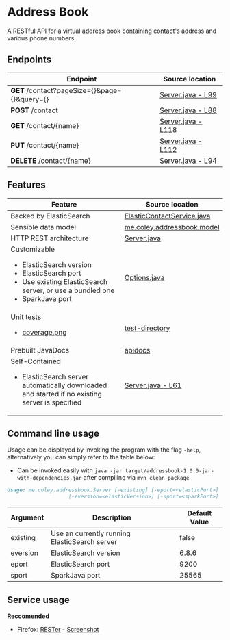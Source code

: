 # Address Book

A RESTful API for a virtual address book containing contact's address and various phone numbers.

## Endpoints

| Endpoint | Source location |
| ----------- | ----------- |
| **GET** /contact?pageSize={}&page={}&query={} | [Server.java - L99](src/main/java/me/coley/addressbook/Server.java#L99) |
| **POST** /contact          | [Server.java - L88](src/main/java/me/coley/addressbook/Server.java#L88)   |
| **GET** /contact/{name}    | [Server.java - L118](src/main/java/me/coley/addressbook/Server.java#L118) |
| **PUT** /contact/{name}    | [Server.java - L112](src/main/java/me/coley/addressbook/Server.java#L112) |
| **DELETE** /contact/{name} | [Server.java - L94](src/main/java/me/coley/addressbook/Server.java#L94)   |

## Features

| Feature | Source location | 
| ----------- | ----------- | 
| Backed by ElasticSearch  | [ElasticContactService.java](src/main/java/me/coley/addressbook/service/impl/ElasticContactService.java) |
| Sensible data model      | [me.coley.addressbook.model](src/main/java/me/coley/addressbook/model) |
| HTTP REST architecture   | [Server.java](src/main/java/me/coley/addressbook/Server.java) |
| Customizable <br><ul><li>ElasticSearch version</li><li>ElasticSearch port</li><li>Use existing ElasticSearch server, or use a bundled one</li><li>SparkJava port</li></ul> | [Options.java](src/main/java/me/coley/addressbook/Options.java) |
| Unit tests <br><ul><li>[coverage.png](coverage.png)</li></ul> | [test-directory](src/test/java/me/coley/addressbook) |
| Prebuilt JavaDocs        | [apidocs](apidocs) | :heavy_check_mark: |
| Self-Contained<br><ul><li>ElasticSearch server automatically downloaded and started if no existing server is specified</li></ul> | [Server.java - L61](src/main/java/me/coley/addressbook/Server.java#L61) | :heavy_check_mark: |

## Command line usage

Usage can be displayed by invoking the program with the flag `-help`, alternatively you can simply refer to the table below:

* Can be invoked easily with `java -jar target/addressbook-1.0.0-jar-with-dependencies.jar` after compiling via `mvn clean package`

```markdown
Usage: me.coley.addressbook.Server [-existing] [-eport=<elasticPort>]
                    [-eversion=<elasticVersion>] [-sport=<sparkPort>]
```

| Argument | Description | Default Value |
| -------- | ----------- | ------------- |
| existing | Use an currently running ElasticSearch server     | false |
| eversion | ElasticSearch version                             | 6.8.6 |
| eport    | ElasticSearch port                                | 9200  |
| sport    | SparkJava port                                    | 25565 |

## Service usage 

**Reccomended**

* Firefox: [RESTer](https://github.com/frigus02/RESTer) - [Screenshot](rester.png)
